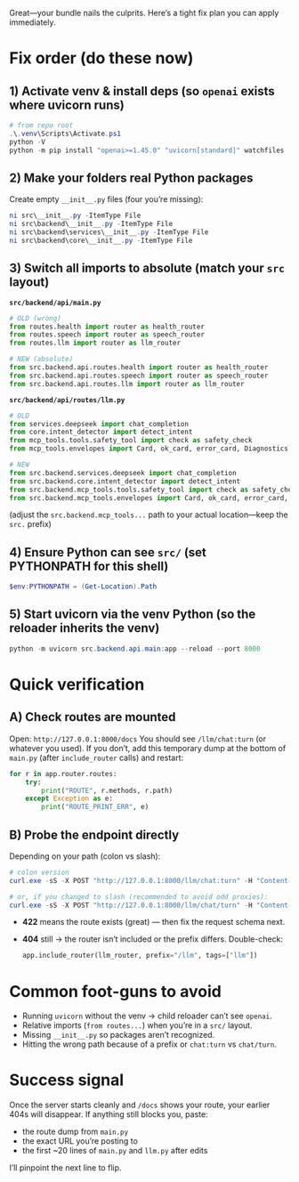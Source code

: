 Great—your bundle nails the culprits. Here’s a tight fix plan you can apply immediately.

# Fix order (do these now)

## 1) Activate venv & install deps (so `openai` exists where uvicorn runs)

```powershell
# from repo root
.\.venv\Scripts\Activate.ps1
python -V
python -m pip install "openai>=1.45.0" "uvicorn[standard]" watchfiles
```

## 2) Make your folders real Python packages

Create empty `__init__.py` files (four you’re missing):

```powershell
ni src\__init__.py -ItemType File
ni src\backend\__init__.py -ItemType File
ni src\backend\services\__init__.py -ItemType File
ni src\backend\core\__init__.py -ItemType File
```

## 3) Switch all imports to **absolute** (match your `src` layout)

**`src/backend/api/main.py`**

```python
# OLD (wrong)
from routes.health import router as health_router
from routes.speech import router as speech_router
from routes.llm import router as llm_router

# NEW (absolute)
from src.backend.api.routes.health import router as health_router
from src.backend.api.routes.speech import router as speech_router
from src.backend.api.routes.llm import router as llm_router
```

**`src/backend/api/routes/llm.py`**

```python
# OLD
from services.deepseek import chat_completion
from core.intent_detector import detect_intent
from mcp_tools.tools.safety_tool import check as safety_check
from mcp_tools.envelopes import Card, ok_card, error_card, Diagnostics

# NEW
from src.backend.services.deepseek import chat_completion
from src.backend.core.intent_detector import detect_intent
from src.backend.mcp_tools.tools.safety_tool import check as safety_check
from src.backend.mcp_tools.envelopes import Card, ok_card, error_card, Diagnostics
```

(adjust the `src.backend.mcp_tools...` path to your actual location—keep the `src.` prefix)

## 4) Ensure Python can see `src/` (set PYTHONPATH for this shell)

```powershell
$env:PYTHONPATH = (Get-Location).Path
```

## 5) Start uvicorn **via the venv Python** (so the reloader inherits the venv)

```powershell
python -m uvicorn src.backend.api.main:app --reload --port 8000
```

# Quick verification

## A) Check routes are mounted

Open: `http://127.0.0.1:8000/docs`
You should see `/llm/chat:turn` (or whatever you used).
If you don’t, add this temporary dump at the bottom of `main.py` (after `include_router` calls) and restart:

```python
for r in app.router.routes:
    try:
        print("ROUTE", r.methods, r.path)
    except Exception as e:
        print("ROUTE_PRINT_ERR", e)
```

## B) Probe the endpoint directly

Depending on your path (colon vs slash):

```powershell
# colon version
curl.exe -sS -X POST "http://127.0.0.1:8000/llm/chat:turn" -H "Content-Type: application/json" -d "{""text"":""hello"",""user_id"":""u1""}" -i

# or, if you changed to slash (recommended to avoid odd proxies):
curl.exe -sS -X POST "http://127.0.0.1:8000/llm/chat/turn" -H "Content-Type: application/json" -d "{""text"":""hello"",""user_id"":""u1""}" -i
```

* **422** means the route exists (great) — then fix the request schema next.
* **404** still → the router isn’t included or the prefix differs. Double-check:

  ```python
  app.include_router(llm_router, prefix="/llm", tags=["llm"])
  ```

# Common foot-guns to avoid

* Running `uvicorn` without the venv → child reloader can’t see `openai`.
* Relative imports (`from routes...`) when you’re in a `src/` layout.
* Missing `__init__.py` so packages aren’t recognized.
* Hitting the wrong path because of a prefix or `chat:turn` vs `chat/turn`.

# Success signal

Once the server starts cleanly and `/docs` shows your route, your earlier 404s will disappear. If anything still blocks you, paste:

* the route dump from `main.py`
* the exact URL you’re posting to
* the first ~20 lines of `main.py` and `llm.py` after edits

I’ll pinpoint the next line to flip.
